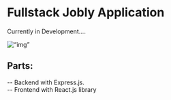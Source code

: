 # Fullstack Jobly Application

Currently in Development....  

<img width=“964” alt=“img” src=“https://media.tenor.com/images/68a9b634b8ebb86206b4c4fcc54e5fc6/tenor.gif”>

## Parts:  
-- Backend with Express.js.  
-- Frontend with React.js library


